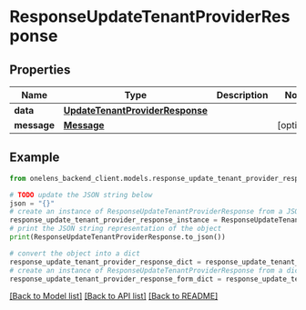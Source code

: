 # ResponseUpdateTenantProviderResponse


## Properties

Name | Type | Description | Notes
------------ | ------------- | ------------- | -------------
**data** | [**UpdateTenantProviderResponse**](UpdateTenantProviderResponse.md) |  | 
**message** | [**Message**](Message.md) |  | [optional] 

## Example

```python
from onelens_backend_client.models.response_update_tenant_provider_response import ResponseUpdateTenantProviderResponse

# TODO update the JSON string below
json = "{}"
# create an instance of ResponseUpdateTenantProviderResponse from a JSON string
response_update_tenant_provider_response_instance = ResponseUpdateTenantProviderResponse.from_json(json)
# print the JSON string representation of the object
print(ResponseUpdateTenantProviderResponse.to_json())

# convert the object into a dict
response_update_tenant_provider_response_dict = response_update_tenant_provider_response_instance.to_dict()
# create an instance of ResponseUpdateTenantProviderResponse from a dict
response_update_tenant_provider_response_form_dict = response_update_tenant_provider_response.from_dict(response_update_tenant_provider_response_dict)
```
[[Back to Model list]](../README.md#documentation-for-models) [[Back to API list]](../README.md#documentation-for-api-endpoints) [[Back to README]](../README.md)


